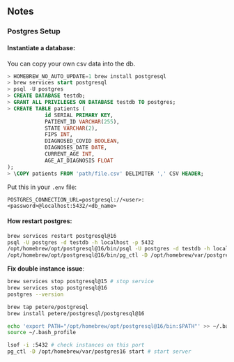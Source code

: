 ## Notes


### Postgres Setup

#### Instantiate a database:
You can copy your own csv data into the db.

```sql
> HOMEBREW_NO_AUTO_UPDATE=1 brew install postgresql 
> brew services start postgresql
> psql -U postgres
> CREATE DATABASE testdb;
> GRANT ALL PRIVILEGES ON DATABASE testdb TO postgres;
> CREATE TABLE patients (                                                        
		    id SERIAL PRIMARY KEY,                                                                 
		    PATIENT_ID VARCHAR(255),
		    STATE VARCHAR(2),
		    FIPS INT,
		    DIAGNOSED_COVID BOOLEAN,
		    DIAGNOSES_DATE DATE,
		    CURRENT_AGE INT,
		    AGE_AT_DIAGNOSIS FLOAT
);	
> \COPY patients FROM 'path/file.csv' DELIMITER ',' CSV HEADER;

```

Put this in your `.env` file: 

```
POSTGRES_CONNECTION_URL=postgresql://<user>:<password>@localhost:5432/<db_name>
```


#### How restart postgres:
```bash
brew services restart postgresql@16
psql -U postgres -d testdb -h localhost -p 5432
/opt/homebrew/opt/postgresql@16/bin/psql -U postgres -d testdb -h localhost -p 5432
/opt/homebrew/opt/postgresql@16/bin/pg_ctl -D /opt/homebrew/var/postgresql@16 start
```

**Fix double instance issue**:
```bash
brew services stop postgresql@15 # stop service
brew services stop postgresql@16
postgres --version

brew tap petere/postgresql
brew install petere/postgresql/postgresql@16

echo 'export PATH="/opt/homebrew/opt/postgresql@16/bin:$PATH"' >> ~/.bash_profile
source ~/.bash_profile

lsof -i :5432 # check instances on this port
pg_ctl -D /opt/homebrew/var/postgres16 start # start server
```

